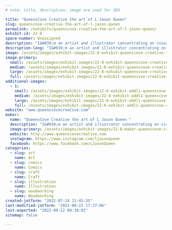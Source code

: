 ```yaml
---
# note: title, description, image are used for SEO

title: "QueensCove Creative the art of L Jason Queen"
slug: queenscove-creative-the-art-of-l-jason-queen
permalink: /exhibits/queenscove-creative-the-art-of-l-jason-queen/
exhibit-id: 22-8
space-number: Unassigned
description: "I&#039;m an artist and illustrator concentrating on visual storytelling. "
description-long: "I&#039;m an artist and illustrator concentrating on visual storytelling. I&#039;m licensed with numerous franchises including Star Wars, John carpenter&#039;s Halloween, Hannibal, Topps and Netflix Stranger Things. Most recently I was one of the featured artists for Star Wars Celebration in Anaheim California. I also create in leather craft and recently have been creating on our new Glowforge "
image: /assets/images/exhibit-images/22-8-exhibit-queenscove-creative-the-art-of-l-jason-queen-img-20220513-133759-490-large.jpg
image-primary: 
  small: /assets/images/exhibit-images/22-8-exhibit-queenscove-creative-the-art-of-l-jason-queen-img-20220513-133759-490-small.jpg
  medium: /assets/images/exhibit-images/22-8-exhibit-queenscove-creative-the-art-of-l-jason-queen-img-20220513-133759-490-medium.jpg
  large: /assets/images/exhibit-images/22-8-exhibit-queenscove-creative-the-art-of-l-jason-queen-img-20220513-133759-490-large.jpg
  full: /assets/images/exhibit-images/22-8-exhibit-queenscove-creative-the-art-of-l-jason-queen-img-20220513-133759-490-full.jpg
additional-images: 
  - 1:
    small: /assets/images/exhibit-images/22-8-exhibit-addl1-queenscove-creative-the-art-of-l-jason-queen-pxl-20220716-190051309-small.jpg
    medium: /assets/images/exhibit-images/22-8-exhibit-addl1-queenscove-creative-the-art-of-l-jason-queen-pxl-20220716-190051309-medium.jpg
    large: /assets/images/exhibit-images/22-8-exhibit-addl1-queenscove-creative-the-art-of-l-jason-queen-pxl-20220716-190051309-large.jpg
    full: /assets/images/exhibit-images/22-8-exhibit-addl1-queenscove-creative-the-art-of-l-jason-queen-pxl-20220716-190051309-full.jpg
website: "www.queenscovecreative.com"
maker: 
  name: "QueensCove Creative the art of L Jason Queen "
  description: "I&#039;m an artist and illustrator concentrating on visual storytelling. I&#039;m licensed with numerous franchises including Star Wars, John carpenter&#039;s Halloween, Hannibal, Topps and Netflix Stranger Things. Most recently I was one of the featured artists for Star Wars Celebration in Anaheim California. I also create in leather craft and recently have been creating on our new Glowforge "
  image-primary: /assets/images/exhibit-images/22-8-maker-queenscove-creative-the-art-of-l-jason-queen-1658676146572-medium.jpg
  website: http://www.queenscovecreative.com
  instagram: https://www.instagram.com/ljasonqueen
  facebook: https://www.facebook.com/LJasonQueen
categories: 
  - slug: art
    name: Art
  - slug: comics
    name: Comics
  - slug: craft
    name: Craft
  - slug: illustration
    name: Illustration
  - slug: woodworking
    name: Woodworking
created-jotform: "2022-07-24 11:45:35"
last-modified-jotform: "2022-08-22 17:37:06"
last-exported: "2022-09-22 09:30:02"
sitemap: false

---
```

